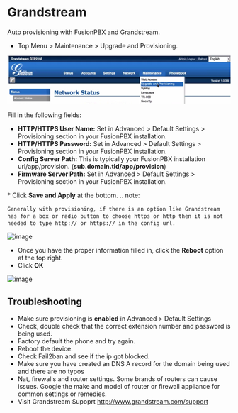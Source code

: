 # Grandstream

Auto provisioning with FusionPBX and Grandstream.

-   Top Menu \> Maintenance \> Upgrade and Provisioning.

![image](../../_static/images/getting_started/fusionpbx_provision_auto_grandstream.jpg)

Fill in the following fields:

-   **HTTP/HTTPS User Name:** Set in Advanced \> Default Settings \>
    Provisioning section in your FusionPBX installation.
-   **HTTP/HTTPS Password:** Set in Advanced \> Default Settings \>
    Provisioning section in your FusionPBX installation.
-   **Config Server Path:** This is typically your FusionPBX
    installation url/app/provision. (**sub.domain.tld/app/provision**)
-   **Firmware Server Path:** Set in Advanced \> Default Settings \>
    Provisioning section in your FusionPBX installation.

\* Click **Save and Apply** at the bottom. .. note:

    Generally with provisioning, if there is an option like Grandstream has for a box or radio button to choose https or http then it is not needed to type http:// or https:// in the config url.

![image](../../_static/images/getting_started/fusionpbx_provision_auto_grandstream2.jpg)

-   Once you have the proper information filled in, click the **Reboot**
    option at the top right.
-   Click **OK**

![image](../../_static/images/getting_started/fusionpbx_provision_auto_grandstream1.jpg)

## Troubleshooting

-   Make sure provisioning is **enabled** in Advanced \> Default
    Settings
-   Check, double check that the correct extension number and password
    is being used.
-   Factory default the phone and try again.
-   Reboot the device.
-   Check Fail2ban and see if the ip got blocked.
-   Make sure you have created an DNS A record for the domain being used
    and there are no typos
-   Nat, firewalls and router settings. Some brands of routers can cause
    issues. Google the make and model of router or firewall appliance
    for common settings or remedies.
-   Visit Grandstream Supoprt <http://www.grandstream.com/support>
